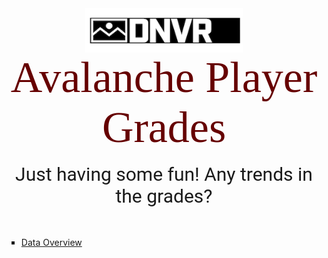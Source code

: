 <img src="pics/dnvr.png" id="center">
<p id="title">Avalanche Player Grades</p>
<br>
<p id="desc">Just having some fun! Any trends in the grades?</p>
<br><br>
<ul id="bullet">
  <li class="link"><a href="links/data_overview.html" target="_blank">Data Overview</a></li>
</ul>



<style>
@import url('https://fonts.googleapis.com/css2?family=Bitter:wght@500&display=swap');
@import url('https://fonts.googleapis.com/css2?family=Bitter:wght@500&family=Roboto:wght@500&display=swap');

#title{
  margin: auto;
  text-align: center;
  font-size: 70px;
  color: #660000;
  font-family: 'Bitter', serif;
}

#desc{
  margin: auto;
  text-align: center;
  font-size: 30px;
  font-family: 'Roboto', sans-serif;
}

#center {
  display: block;
  margin-left: auto;
  margin-right: auto;
  width: 50%;
}

#bullet{
  list-style-type: square;
}

#link{
  font-size: 30px;
  font-family: 'Roboto', sans-serif;
}



</style>
